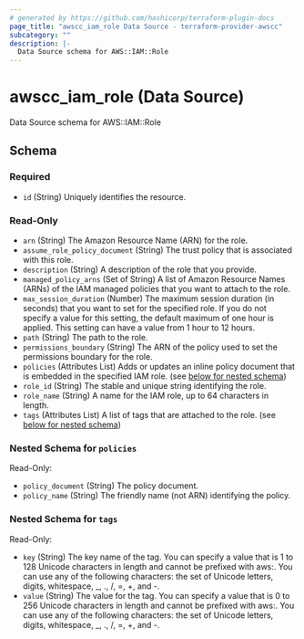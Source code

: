 ```yaml
---
# generated by https://github.com/hashicorp/terraform-plugin-docs
page_title: "awscc_iam_role Data Source - terraform-provider-awscc"
subcategory: ""
description: |-
  Data Source schema for AWS::IAM::Role
---
```


# awscc_iam_role (Data Source)

Data Source schema for AWS::IAM::Role



<!-- schema generated by tfplugindocs -->
## Schema

### Required

- `id` (String) Uniquely identifies the resource.

### Read-Only

- `arn` (String) The Amazon Resource Name (ARN) for the role.
- `assume_role_policy_document` (String) The trust policy that is associated with this role.
- `description` (String) A description of the role that you provide.
- `managed_policy_arns` (Set of String) A list of Amazon Resource Names (ARNs) of the IAM managed policies that you want to attach to the role.
- `max_session_duration` (Number) The maximum session duration (in seconds) that you want to set for the specified role. If you do not specify a value for this setting, the default maximum of one hour is applied. This setting can have a value from 1 hour to 12 hours.
- `path` (String) The path to the role.
- `permissions_boundary` (String) The ARN of the policy used to set the permissions boundary for the role.
- `policies` (Attributes List) Adds or updates an inline policy document that is embedded in the specified IAM role. (see [below for nested schema](#nestedatt--policies))
- `role_id` (String) The stable and unique string identifying the role.
- `role_name` (String) A name for the IAM role, up to 64 characters in length.
- `tags` (Attributes List) A list of tags that are attached to the role. (see [below for nested schema](#nestedatt--tags))

<a id="nestedatt--policies"></a>
### Nested Schema for `policies`

Read-Only:

- `policy_document` (String) The policy document.
- `policy_name` (String) The friendly name (not ARN) identifying the policy.


<a id="nestedatt--tags"></a>
### Nested Schema for `tags`

Read-Only:

- `key` (String) The key name of the tag. You can specify a value that is 1 to 128 Unicode characters in length and cannot be prefixed with aws:. You can use any of the following characters: the set of Unicode letters, digits, whitespace, _, ., /, =, +, and -.
- `value` (String) The value for the tag. You can specify a value that is 0 to 256 Unicode characters in length and cannot be prefixed with aws:. You can use any of the following characters: the set of Unicode letters, digits, whitespace, _, ., /, =, +, and -.

